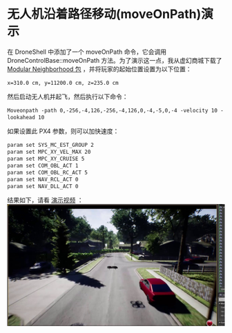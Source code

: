 # 无人机沿着路径移动(moveOnPath)演示

在 DroneShell 中添加了一个 moveOnPath 命令，它会调用 DroneControlBase::moveOnPath 方法。为了演示这一点，我从虚幻商城下载了 [Modular Neighborhood 包](https://www.unrealengine.com/marketplace/modular-neighborhood-pack) ，并将玩家的起始位置设置为以下位置：
```text
x=310.0 cm, y=11200.0 cm, z=235.0 cm
```

然后启动无人机并起飞，然后执行以下命令：
```text
Moveonpath -path 0,-256,-4,126,-256,-4,126,0,-4,-5,0,-4 -velocity 10 -lookahead 10
```
如果设置此 PX4 参数，则可以加快速度：
```text
param set SYS_MC_EST_GROUP 2
param set MPC_XY_VEL_MAX 20
param set MPC_XY_CRUISE 5
param set COM_OBL_ACT 1
param set COM_OBL_RC_ACT 5
param set NAV_RCL_ACT 0
param set NAV_DLL_ACT 0
```

结果如下，请看 [演示视频](https://youtu.be/9CkHgC0a2Xs) ：
![](../images/wiki/moveOnPath.jpg)




